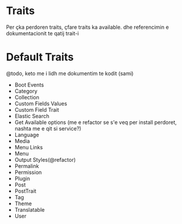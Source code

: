 # Traits

Per çka perdoren traits, çfare traits ka available. dhe referencimin e dokumentacionit te qatij trait-i

# Default Traits
@todo, keto me i lidh me dokumentim te kodit (sami)

- Boot Events
- Category
- Collection
- Custom Fields Values
- Custom Field Trait
- Elastic Search
- Get Available options (me e refactor se s'e veq per install perdoret, nashta me e qit si service?)
- Language
- Media
- Menu Links
- Menu
- Output Styles(@refactor)
- Permalink
- Permission
- Plugin
- Post
- PostTrait
- Tag
- Theme
- Translatable
- User
